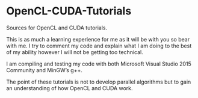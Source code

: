# OpenCL-CUDA-Tutorials
Sources for OpenCL and CUDA tutorials.

This is as much a learning experience for me as it will be with you so bear with me. I try to comment my code and explain what I am doing to the best of my ability however I will not be getting too technical.

I am compiling and testing my code with both Microsoft Visual Studio 2015 Community and MinGW’s g++.

The point of these tutorials is not to develop parallel algorithms but to gain an understanding of how OpenCL and CUDA work.
